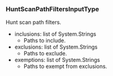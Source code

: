### HuntScanPathFiltersInputType
Hunt scan path filters.

- inclusions: list of System.Strings
  - Paths to include.
- exclusions: list of System.Strings
  - Paths to exclude.
- exemptions: list of System.Strings
  - Paths to exempt from exclusions.
